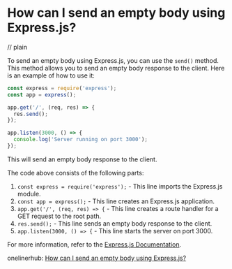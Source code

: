 # How can I send an empty body using Express.js?
// plain

To send an empty body using Express.js, you can use the `send()` method. This method allows you to send an empty body response to the client. Here is an example of how to use it:

```js
const express = require('express');
const app = express();

app.get('/', (req, res) => {
  res.send();
});

app.listen(3000, () => {
  console.log('Server running on port 3000');
});
```

This will send an empty body response to the client.

The code above consists of the following parts:

1. `const express = require('express');` - This line imports the Express.js module.
2. `const app = express();` - This line creates an Express.js application.
3. `app.get('/', (req, res) => {` - This line creates a route handler for a GET request to the root path.
4. `res.send();` - This line sends an empty body response to the client.
5. `app.listen(3000, () => {` - This line starts the server on port 3000.

For more information, refer to the [Express.js Documentation](https://expressjs.com/en/4x/api.html#res.send).

onelinerhub: [How can I send an empty body using Express.js?](https://onelinerhub.com/expressjs/how-can-i-send-an-empty-body-using-express-js)